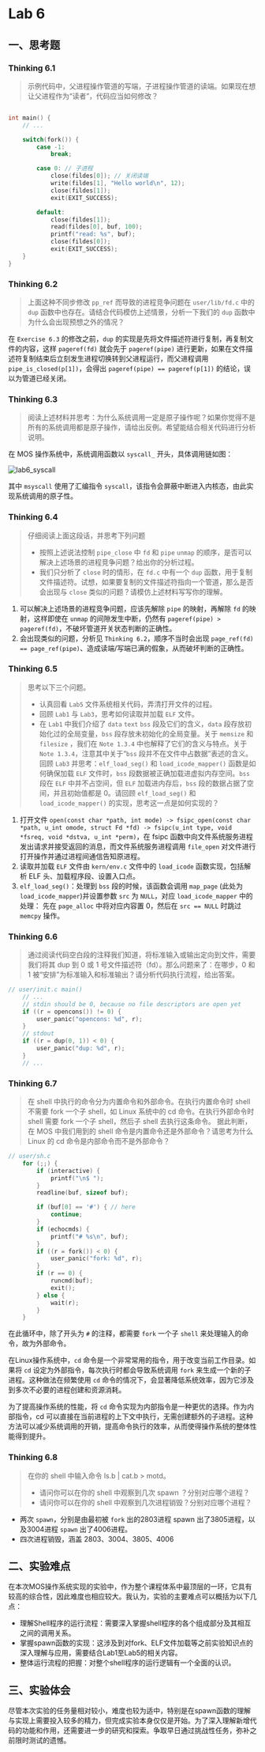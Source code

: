 # Lab 6

## 一、思考题

### Thinking 6.1

> 示例代码中，父进程操作管道的写端，子进程操作管道的读端。如果现在想让父进程作为“读者”，代码应当如何修改？ 

```c

int main() {
	// ...

	switch(fork()) {
		case -1:
			break;

		case 0: // 子进程
			close(fildes[0]); // 关闭读端
			write(fildes[1], "Hello world\n", 12);
			close(fildes[1]);
			exit(EXIT_SUCCESS);

		default:
			close(fildes[1]);
			read(fildes[0], buf, 100);
			printf("read: %s", buf);
			close(fildes[0]);
			exit(EXIT_SUCCESS);
	}
}

```

### Thinking 6.2

> 上面这种不同步修改 `pp_ref` 而导致的进程竞争问题在 `user/lib/fd.c` 中的 `dup` 函数中也存在。请结合代码模仿上述情景，分析一下我们的 `dup` 函数中为什么会出现预想之外的情况？ 

在 `Exercise 6.3` 的修改之前，`dup` 的实现是先将文件描述符进行复制，再复制文件的内容，这样 `pageref(fd)` 就会先于 `pageref(pipe)` 进行更新，如果在文件描述符复制结束后立刻发生进程切换转到父进程运行，而父进程调用 `pipe_is_closed(p[1])`，会得出 `pageref(pipe) == pageref(p[1])` 的结论，误以为管道已经关闭。

### Thinking 6.3

> 阅读上述材料并思考：为什么系统调用一定是原子操作呢？如果你觉得不是所有的系统调用都是原子操作，请给出反例。希望能结合相关代码进行分析说明。

在 MOS 操作系统中，系统调用函数以 `syscall_` 开头，具体调用链如图：

![lab6_syscall](/images/posts/OS/lab6_1.png)

其中 `msyscall` 使用了汇编指令 `syscall`，该指令会屏蔽中断进入内核态，由此实现系统调用的原子性。

### Thinking 6.4

> 仔细阅读上面这段话，并思考下列问题
> - 按照上述说法控制 `pipe_close` 中 `fd` 和 `pipe` `unmap` 的顺序，是否可以解决上述场景的进程竞争问题？给出你的分析过程。
> - 我们只分析了 `close` 时的情形，在 `fd.c` 中有一个 `dup` 函数，用于复制文件描述符。试想，如果要复制的文件描述符指向一个管道，那么是否会出现与 `close` 类似的问题？请模仿上述材料写写你的理解。

1. 可以解决上述场景的进程竞争问题，应该先解除 `pipe` 的映射，再解除 `fd` 的映射，这样即使在 `unmap` 的间隙发生中断，仍然有 `pageref(pipe) > pageref(fd)`，不破坏管道开关状态判断的正确性。
2. 会出现类似的问题，分析见 `Thinking 6.2`，顺序不当时会出现 `page_ref(fd) == page_ref(pipe)`、造成读端/写端已满的假象，从而破坏判断的正确性。

### Thinking 6.5

> 思考以下三个问题。
> - 认真回看 `Lab5` 文件系统相关代码，弄清打开文件的过程。
> - 回顾 `Lab1` 与 `Lab3`，思考如何读取并加载 `ELF` 文件。
> - 在 `Lab1` 中我们介绍了 `data` `text` `bss` 段及它们的含义，`data` 段存放初始化过的全局变量，`bss` 段存放未初始化的全局变量。关于 `memsize` 和 `filesize` ，我们在 `Note 1.3.4` 中也解释了它们的含义与特点。关于 `Note 1.3.4`，注意其中关于“`bss` 段并不在文件中占数据”表述的含义。回顾 `Lab3` 并思考：`elf_load_seg()` 和 `load_icode_mapper()` 函数是如何确保加载 `ELF` 文件时，`bss` 段数据被正确加载进虚拟内存空间。`bss` 段在 `ELF` 中并不占空间，但 `ELF` 加载进内存后，`bss` 段的数据占据了空间，并且初始值都是 0。请回顾 `elf_load_seg()` 和 `load_icode_mapper()` 的实现，思考这一点是如何实现的？

1. 打开文件 `open(const char *path, int mode) -> fsipc_open(const char *path, u_int omode, struct Fd *fd) -> fsipc(u_int type, void *fsreq, void *dstva, u_int *perm)`，在 fsipc 函数中向文件系统服务进程发出请求并接受返回的消息，而文件系统服务进程调用 `file_open` 对文件进行打开操作并通过进程间通信告知原进程。
2. 读取并加载 `ELF` 文件由 `kern/env.c` 文件中的 `load_icode` 函数实现，包括解析 ELF 头、加载程序段、设置入口点。
3. `elf_load_seg()`：处理到 `bss` 段的时候，该函数会调用 `map_page` (此处为 `load_icode_mapper`)并设置参数 `src` 为 `NULL`，对应 `load_icode_mapper` 中的处理：
先在 `page_alloc` 中将对应内容置 0，然后在 `src == NULL` 时跳过 `memcpy` 操作。


### Thinking 6.6

> 通过阅读代码空白段的注释我们知道，将标准输入或输出定向到文件，需要我们将其 dup 到 0 或 1 号文件描述符（fd）。那么问题来了：在哪步，0 和 1 被“安排”为标准输入和标准输出？请分析代码执行流程，给出答案。 

```c
// user/init.c main()
	// ...
	// stdin should be 0, because no file descriptors are open yet
	if ((r = opencons()) != 0) {
		user_panic("opencons: %d", r);
	}
	// stdout
	if ((r = dup(0, 1)) < 0) {
		user_panic("dup: %d", r);
	}
	// ...
```

### Thinking 6.7

> 在 shell 中执行的命令分为内置命令和外部命令。在执行内置命令时 shell 不需要 fork 一个子 shell，如 Linux 系统中的 cd 命令。在执行外部命令时 shell 需要 fork 一个子 shell，然后子 shell 去执行这条命令。
> 据此判断，在 MOS 中我们用到的 shell 命令是内置命令还是外部命令？请思考为什么 Linux 的 cd 命令是内部命令而不是外部命令？

```c
// user/sh.c
	for (;;) {
		if (interactive) {
			printf("\n$ ");
		}
		readline(buf, sizeof buf);

		if (buf[0] == '#') { // here
			continue;
		}
		if (echocmds) {
			printf("# %s\n", buf);
		}
		if ((r = fork()) < 0) {
			user_panic("fork: %d", r);
		}
		if (r == 0) {
			runcmd(buf);
			exit();
		} else {
			wait(r);
		}
	}
```

在此循环中，除了开头为 `#` 的注释，都需要 `fork` 一个子 `shell` 来处理输入的命令，故为外部命令。

在Linux操作系统中，`cd` 命令是一个非常常用的指令，用于改变当前工作目录。如果将 `cd` 设定为外部指令，每次执行时都会导致系统调用 `fork` 来生成一个新的子进程。这种做法在频繁使用 `cd` 命令的情况下，会显著降低系统效率，因为它涉及到多次不必要的进程创建和资源消耗。

为了提高操作系统的性能，将 `cd` 命令实现为内部指令是一种更优的选择。作为内部指令，cd 可以直接在当前进程的上下文中执行，无需创建额外的子进程。这种方法可以减少系统调用的开销，提高命令执行的效率，从而使得操作系统的整体性能得到提升。

### Thinking 6.8

> 在你的 shell 中输入命令 ls.b | cat.b > motd。
> - 请问你可以在你的 shell 中观察到几次 spawn ？分别对应哪个进程？
> - 请问你可以在你的 shell 中观察到几次进程销毁？分别对应哪个进程？

- 两次 `spawn`，分别是由最初被 `fork` 出的2803进程 spawn 出了3805进程，以及3004进程 `spawn` 出了4006进程。
- 四次进程销毁，涵盖 2803、3004、3805、4006

## 二、实验难点

在本次MOS操作系统实现的实验中，作为整个课程体系中最顶层的一环，它具有较高的综合性，因此难度也相应较大。我认为，实验的主要难点可以概括为以下几点：

- 理解Shell程序的运行流程：需要深入掌握shell程序的各个组成部分及其相互之间的调用关系。
- 掌握spawn函数的实现：这涉及到对fork、ELF文件加载等之前实验知识点的深入理解与应用，需要结合Lab1至Lab5的相关内容。
- 整体运行流程的把握：对整个shell程序的运行逻辑有一个全面的认识。

## 三、实验体会

尽管本次实验的任务量相对较小，难度也较为适中，特别是在spawn函数的理解与实现上需要投入较多的精力，但完成实验本身仅仅是开始。为了深入理解新增代码的功能和作用，还需要进一步的研究和探索。争取早日通过挑战性任务，弥补之前限时测试的遗憾。